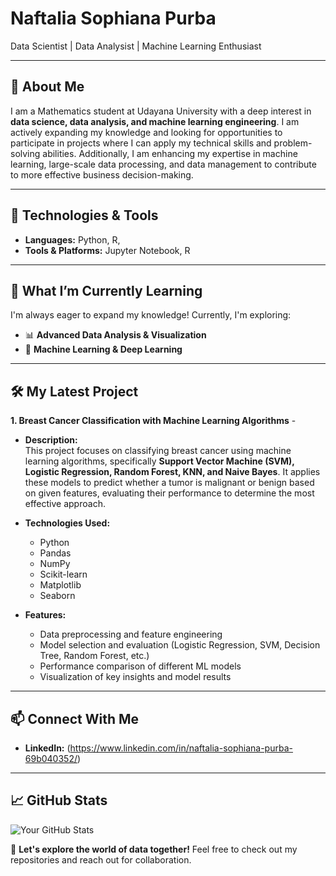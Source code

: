 # Naftalia Sophiana Purba
Data Scientist | Data Analysist | Machine Learning Enthusiast
________________________________________________________________________________________________________________________________________________________________________
## 🚀 About Me

I am a Mathematics student at Udayana University with a deep interest in **data science, data analysis, and machine learning engineering**. I am actively expanding my knowledge and looking for opportunities to participate in projects where I can apply my technical skills and problem-solving abilities. Additionally, I am enhancing my expertise in machine learning, large-scale data processing, and data management to contribute to more effective business decision-making.
______________________________________________________________________________________________________________________________________________________________________________
## 🔧 Technologies & Tools
- **Languages:** Python, R, 
- **Tools & Platforms:** Jupyter Notebook, R
______________________________________________________________________________________________________________________________________________________________________________
## 🌱 What I’m Currently Learning
I'm always eager to expand my knowledge! Currently, I'm exploring:
- 📊 **Advanced Data Analysis & Visualization**
- 🤖 **Machine Learning & Deep Learning**
______________________________________________________________________________________________________________________________________________________________________________
## 🛠 My Latest Project
 **1. Breast Cancer Classification with Machine Learning Algorithms** - 

- **Description:**  
 This project focuses on classifying breast cancer using machine learning algorithms, specifically **Support Vector Machine (SVM), Logistic Regression, Random Forest, KNN, and Naive Bayes**. It applies these models to predict whether a tumor is malignant or benign based on given features, evaluating their performance to determine the most effective approach.

- **Technologies Used:**  
  - Python  
  - Pandas  
  - NumPy  
  - Scikit-learn  
  - Matplotlib  
  - Seaborn  

- **Features:**  
  - Data preprocessing and feature engineering  
  - Model selection and evaluation (Logistic Regression, SVM, Decision Tree, Random Forest, etc.)  
  - Performance comparison of different ML models  
  - Visualization of key insights and model results  
______________________________________________________________________________________________________________________________________________________________________________
## 📫 Connect With Me
- **LinkedIn:** (https://www.linkedin.com/in/naftalia-sophiana-purba-69b040352/)
______________________________________________________________________________________________________________________________________________________________________________
## 📈 GitHub Stats
![Your GitHub Stats](https://github-readme-stats.vercel.app/api?username=your-github-username&show_icons=true&theme=radical)

🚀 **Let's explore the world of data together!** Feel free to check out my repositories and reach out for collaboration.
